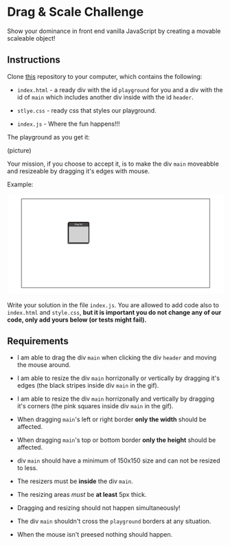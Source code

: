 # Drag & Scale Challenge
Show your dominance in front end vanilla JavaScript by creating a movable scaleable object!

## Instructions
Clone [this](https://github.com/suvelocity/DragAndScaleBoilerplate) repository to your computer, which contains the following:

* ``index.html`` - a ready div with the id ``playground`` for you and a div with the id of ``main`` which includes another div inside with the id ``header``.

* ``stlye.css`` - ready css that styles our playground.

* ``index.js`` - Where the fun happens!!!

The playground as you get it:

(picture)

Your mission, if you choose to accept it, is to make the div ``main`` moveabble and resizeable by dragging it's edges with mouse.

Example:

![Example](solution.gif)

Write your solution in the file ``index.js``. You are allowed to add code also to ``index.html`` and ``style.css``, **but it is important you do not change any of our code, only add yours below (or tests might fail).**

## Requirements
* I am able to drag the div ``main`` when clicking the div ``header`` and moving the mouse around.

* I am able to resize the div ``main`` horrizonally or vertically by dragging it's edges (the black stripes inside div ``main`` in the gif).

* I am able to resize the div ``main`` horrizonally and vertically by dragging it's corners (the pink squares inside div ``main`` in the gif).

* When dragging ``main``'s left or right border **only the width** should be affected.

* When dragging ``main``'s top or bottom border **only the height** should be affected.

* div ``main`` should have a minimum of 150x150 size and can not be resized to less.

* The resizers must be **inside** the div ``main``.

* The resizing areas *must* be **at least** 5px thick. 

* Dragging and resizing should not happen simultaneously!

* The div ``main`` shouldn't cross the ``playground`` borders at any situation.

* When the mouse isn't preesed nothing should happen.



